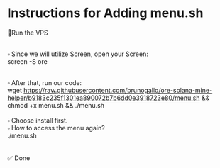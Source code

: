 # Instructions for Adding menu.sh

📌Run the VPS<br><br>

▫️ Since we will utilize Screen, open your Screen:<br>
screen -S ore<br><br>

▫️ After that, run our code:<br>
wget https://raw.githubusercontent.com/brunogallo/ore-solana-mine-helper/b9183c235f1301ea890072b7b6dd0e3918723e80/menu.sh && chmod +x menu.sh && ./menu.sh
<br><br>
▫️ Choose install first.<br>
▫️ How to access the menu again?<br>
./menu.sh<br>
<br><br>
✅ Done
   
